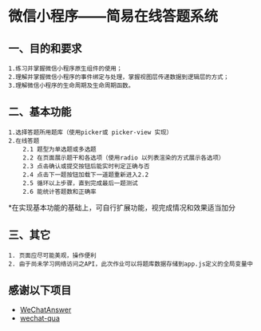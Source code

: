 微信小程序——简易在线答题系统
===

## 一、目的和要求

    1.练习并掌握微信小程序原生组件的使用；
    2.理解并掌握微信小程序的事件绑定与处理，掌握视图层传递数据到逻辑层的方式；
    3.理解微信小程序的生命周期及生命周期函数。

## 二、基本功能
    1.选择答题所用题库（使用picker或 picker-view 实现）
    2.在线答题
        2.1 题型为单选题或多选题
        2.2 在页面展示题干和各选项（使用radio 以列表渲染的方式展示各选项）
        2.3 点击确认或提交按钮后能实时判定正确与否
        2.4 点击下一题按钮加载下一道题重新进入2.2
        2.5 循环以上步骤，直到完成最后一题测试
        2.6 能统计答题数和正确率
*在实现基本功能的基础上，可自行扩展功能，视完成情况和效果适当加分

## 三、其它
    1. 页面应尽可能美观，操作便利
    2. 由于尚未学习网络访问之API，此次作业可以将题库数据存储到app.js定义的全局变量中


## 感谢以下项目
* [WeChatAnswer](https://github.com/YuPeng73/WeChatAnswer.git)
* [wechat-qua](https://github.com/shenqing123/wechat-qua.git)
